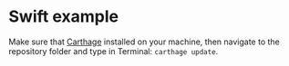# Swift example

Make sure that [Carthage](https://github.com/Carthage/Carthage) installed on your machine, then navigate to the repository folder and type in Terminal: `carthage update`.
